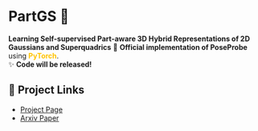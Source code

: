 # PartGS 🌟  
**Learning Self-supervised Part-aware 3D Hybrid Representations
of 2D Gaussians and Superquadrics**
🚀 ​**Official implementation of PoseProbe** using <span style="color: #FFC300;">**PyTorch**</span>.  
✨ ​**Code will be released!** 


## 📌 Project Links  
- ​[Project Page](http://part.gs.com/)
- ​[Arxiv Paper](https://arxiv.org/abs/2408.10789) 



